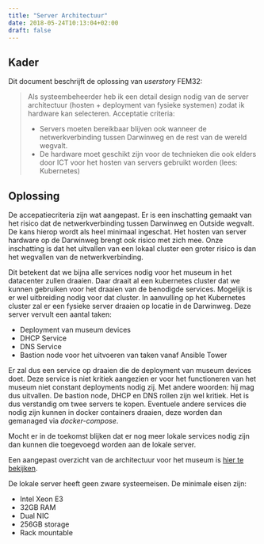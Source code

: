 ```yaml
---
title: "Server Architectuur"
date: 2018-05-24T10:13:04+02:00
draft: false
---
```


## Kader
Dit document beschrijft de oplossing van *userstory* FEM32:

> Als systeembeheerder heb ik een detail design nodig van de server architectuur
> (hosten + deployment van fysieke systemen) zodat ik hardware kan selecteren.
> Acceptatie criteria:
> * Servers moeten bereikbaar blijven ook wanneer de netwerkverbinding tussen
>   Darwinweg en de rest van de wereld wegvalt.
> * De hardware moet geschikt zijn voor de technieken die ook elders door ICT
>   voor het hosten van servers gebruikt worden (lees: Kubernetes)

## Oplossing

De accepatiecriteria zijn wat aangepast. Er is een inschatting gemaakt van het
risico dat de netwerkverbinding tussen Darwinweg en Outside wegvalt. De kans
hierop wordt als heel minimaal ingeschat. Het hosten van server hardware op de
Darwinweg brengt ook risico met zich mee. Onze inschatting is dat het uitvallen
van een lokaal cluster een groter risico is dan het wegvallen van de
netwerkverbinding.

Dit betekent dat we bijna alle services nodig voor het museum in het datacenter
zullen draaien. Daar draait al een kubernetes cluster dat we kunnen gebruiken
voor het draaien van de benodigde services. Mogelijk is er wel uitbreiding nodig
voor dat cluster. In aanvulling op het Kubernetes cluster zal er een fysieke
server draaien op locatie in de Darwinweg. Deze server vervult een aantal taken:

* Deployment van museum devices
* DHCP Service
* DNS Service
* Bastion node voor het uitvoeren van taken vanaf Ansible Tower

Er zal dus een service op draaien die de deployment van museum devices doet.
Deze service is niet kritiek aangezien er voor het functioneren van het museum
niet constant deployments nodig zij. Met andere woorden: hij mag dus uitvallen.
De bastion node, DHCP en DNS rollen zijn wel kritiek. Het is dus verstandig om
twee servers te kopen. Eventuele andere services die nodig zijn kunnen in docker
containers draaien, deze worden dan gemanaged via *docker-compose*.

Mocht er in de toekomst blijken dat er nog meer lokale services nodig zijn
dan kunnen die toegevoegd worden aan de lokale server.

Een aangepast overzicht van de architectuur voor het museum is [hier te
bekijken](https://www.draw.io/?lightbox=1&highlight=0000ff&edit=_blank&layers=1&nav=1&title=Concept%20architectuur#Uhttps%3A%2F%2Fdrive.google.com%2Fa%2Fnaturalis.nl%2Fuc%3Fid%3D1RomBQh7ZkrwinCGtg_9AVVreia6EF595%26export%3Ddownload).

De lokale server heeft geen zware systeemeisen. De minimale eisen zijn:

* Intel Xeon E3
* 32GB RAM
* Dual NIC
* 256GB storage
* Rack mountable
